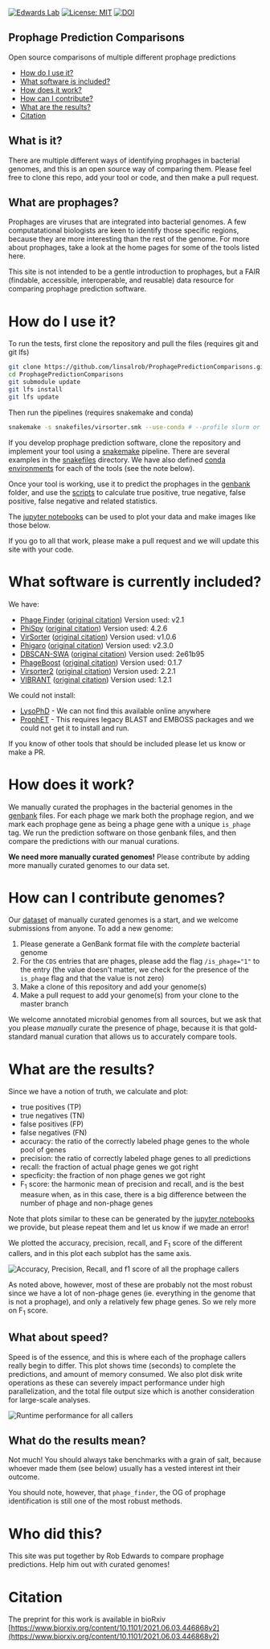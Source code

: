 [![Edwards Lab](https://img.shields.io/badge/Bioinformatics-EdwardsLab-03A9F4)](https://edwards.sdsu.edu/research)
[![License: MIT](https://img.shields.io/badge/License-MIT-yellow.svg)](https://opensource.org/licenses/MIT)
[![DOI](https://www.zenodo.org/badge/273771924.svg)](https://www.zenodo.org/badge/latestdoi/273771924)

## Prophage Prediction Comparisons

Open source comparisons of multiple different prophage predictions

- [How do I use it?](#how-do-i-use-it)
- [What software is included?](#what-software-is-currently-included)
- [How does it work?](#how-does-it-work)
- [How can I contribute?](#how-can-i-contribute-genomes)
- [What are the results?](#what-are-the-results)
- [Citation](#citation)

## What is it?

There are multiple different ways of identifying prophages in bacterial genomes, and this is an open source way of 
comparing them. Please feel free to clone this repo, add your tool or code, and then make a pull request.


## What are prophages?

Prophages are viruses that are integrated into bacterial genomes. 
A few computatational biologists are keen to identify those specific regions, because they are more interesting than the 
rest of the genome. For more about prophages, take a look at the home pages for some of the tools listed here.

This site is not intended to be a gentle introduction to prophages, but a FAIR (findable, accessible, interoperable, 
and reusable) data resource for comparing prophage prediction software.


# How do I use it?

To run the tests, first clone the repository and pull the files (requires git and git lfs)
```bash
git clone https://github.com/linsalrob/ProphagePredictionComparisons.git
cd ProphagePredictionComparisons
git submodule update
git lfs install
git lfs update
```
Then run the pipelines (requires snakemake and conda)
```bash
snakemake -s snakefiles/virsorter.smk --use-conda # --profile slurm or -j 16 etc...
```

If you develop prophage prediction software, clone the repository and implement your tool using a 
[snakemake](https://snakemake.readthedocs.io/) pipeline. 
There are several examples in the [snakefiles](snakefiles) directory. 
We have also defined [conda environments](conda/) for each of the tools (see the note below).

Once your tool is working, use it to predict the prophages in the [genbank](genbank) folder, and use the [scripts](scripts) 
to calculate true positive, true negative, false positive, false negative and related statistics.

The [jupyter notebooks](jupyter_notebooks) can be used to plot your data and make images like those below.

If you go to all that work, please make a pull request and we will update this site with your code.


# What software is currently included?

We have:
 - [Phage Finder](http://phage-finder.sourceforge.net/) ([original citation](https://www.ncbi.nlm.nih.gov/pmc/articles/PMC1635311/)) Version used: v2.1
 - [PhiSpy](https://github.com/linsalrob/phispy) ([original citation](https://pubmed.ncbi.nlm.nih.gov/22584627/)) Version used: 4.2.6
 - [VirSorter](https://github.com/simroux/VirSorter) ([original citation](https://peerj.com/articles/985/))  Version used: v1.0.6
 - [Phigaro](https://github.com/bobeobibo/phigaro) ([original citation](https://academic.oup.com/bioinformatics/article-abstract/36/12/3882/5822875?redirectedFrom=fulltext)) Version used: v2.3.0
 - [DBSCAN-SWA](https://github.com/HIT-ImmunologyLab/DBSCAN-SWA) ([original citation](https://www.biorxiv.org/content/10.1101/2020.07.12.199018v1.full)) Version used: 2e61b95
 - [PhageBoost](https://github.com/ku-cbd/PhageBoost) ([original citation](https://www.biorxiv.org/content/10.1101/2020.08.09.243022v1.full.pdf)) Version used: 0.1.7
 - [Virsorter2](https://github.com/jiarong/VirSorter2) ([original citation](https://doi.org/10.1186/s40168-020-00990-y)) Version used: 2.2.1
 - [VIBRANT](https://github.com/AnantharamanLab/VIBRANT) ([original citation](https://microbiomejournal.biomedcentral.com/articles/10.1186/s40168-020-00867-0)) Version used: 1.2.1

We could not install:
 - [LysoPhD](https://ieeexplore.ieee.org/document/8983280) - We can not find this available online anywhere
 - [ProphET](https://journals.plos.org/plosone/article?id=10.1371/journal.pone.0223364) - This requires legacy BLAST 
and EMBOSS packages and we could not get it to install and run.

If you know of other tools that should be included please let us know or make a PR.


# How does it work?

We manually curated the prophages in the bacterial genomes in the [genbank](genbank/) files. For each phage we mark both 
the prophage region, and we mark each prophage gene as being a phage gene with a unique `is_phage` tag. We run the 
prediction software on those genbank files, and then compare the predictions with our manual curations.

**We need more manually curated genomes!** Please contribute by adding more manually curated genomes to our data set.


# How can I contribute genomes?

Our [dataset](genbank/) of manually curated genomes is a start, and we welcome submissions from anyone. 
To add a new genome:
1. Please generate a GenBank format file with the _complete_ bacterial genome
2. For the `CDS` entries that are phages, please add the flag `/is_phage="1"` to the entry (the value doesn't matter,
   we check for the presence of the `is_phage` flag and that the value is not zero)
3. Make a clone of this repository and add your genome(s)
4. Make a pull request to add your genome(s) from your clone to the master branch

We welcome annotated microbial genomes from all sources, but we ask that you please _manually_ curate the presence of
phage, because it is that gold-standard manual curation that allows us to accurately compare tools.


# What are the results?

Since we have a notion of truth, we calculate and plot:

 - true positives (TP)
 - true negatives (TN)
 - false positives (FP)
 - false negatives (FN)
 - accuracy: the ratio of the correctly labeled phage genes to the whole pool of genes
 - precision: the ratio of correctly labeled phage genes to all predictions
 - recall: the fraction of actual phage genes we got right
 - specficity: the fraction of non phage genes we got right
 - F<sub>1</sub> score: the harmonic mean of precision and recall, and is the best measure when, as in this case, there is a big 
   difference between the number of phage and non-phage genes

Note that plots similar to these can be generated by the [jupyter notebooks](jupyter_notebooks) we provide, but please repeat them and 
let us know if we made an error!

We plotted the accuracy, precision, recall, and F<sub>1</sub> score of the different callers, and in this plot each subplot has 
the same axis.
 
![Accuracy, Precision, Recall, and f1 score of all the prophage callers](img/metrics.png "Accuracy (a), Precision (b), Recall (c), and f1 score (d)")

As noted above, however, most of these are probably not the most robust since we have a lot of non-phage genes (ie. 
everything in the genome that is not a prophage), and only a relatively few phage genes. So we rely more on 
F<sub>1</sub> score.


## What about speed?

Speed is of the essence, and this is where each of the prophage callers really begin to differ. This plot shows time 
(seconds) to complete the predictions, and amount of memory consumed. We also plot disk write operations as these can 
severely impact performance under high parallelization, and the total file output size which is another consideration 
for large-scale analyses.

![Runtime performance for all callers](img/performance.png "Runtime (a), Peak RAM (b), Disk writes (c), and output file size (d)")


## What do the results mean?

Not much! You should always take benchmarks with a grain of salt, because whoever made them (see below) usually has a 
vested interest int their outcome.

You should note, however, that `phage_finder`, the OG of prophage identification is still one of the most robust methods.


# Who did this?

This site was put together by Rob Edwards to compare prophage predictions. Help him out with curated genomes!


# Citation

The preprint for this work is available in bioRxiv [https://www.biorxiv.org/content/10.1101/2021.06.03.446868v2](https://www.biorxiv.org/content/10.1101/2021.06.03.446868v2)
